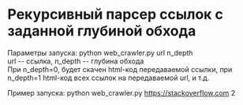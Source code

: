 # Рекурсивный парсер ссылок с заданной глубиной обхода
Параметры запуска: python web_crawler.py url n_depth \
url -- ссылка, n_depth -- глубина обхода \
При n_depth=0, будет скачен html-код передаваемой ссылки, при n_depth=1 html-код всех ссылок на передаваемой url, и т.д.

Пример запуска: python web_crawler.py https://stackoverflow.com 2
